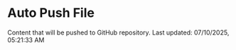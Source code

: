 # Auto Push File

Content that will be pushed to GitHub repository.
Last updated: 07/10/2025, 05:21:33 AM